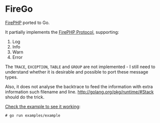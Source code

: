 # FireGo
[FirePHP](https://github.com/firephp/firephp-core) ported to Go.

It partially implements the [FirePHP Protocol](http://www.firephp.org/Wiki/Reference/Protocol), supporting:
1. Log
2. Info
3. Warn
4. Error

The `TRACE`, `EXCEPTION`, `TABLE` and `GROUP` are not implemented - I still need to understand whether it is desirable and possible to port these message types.

Also, it does not analyse the backtrace to feed the information with extra information such filename and line. http://golang.org/pkg/runtime/#Stack should do the trick.

[Check the example to see it working](examples/example.go):

`# go run examples/example`

